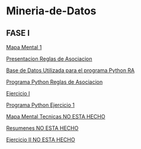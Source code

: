 # Mineria-de-Datos
## FASE I
[Mapa Mental 1](https://github.com/EvelynTrejoRodriguez/Mineria-de-Datos/blob/master/Mapa_Mental_1_%5B1811917%5D.pdf)

[Presentacion Reglas de Asociacion](https://github.com/FernandoGonzalezC/MineriadeDatos/blob/master/Presentaci%C3%B3n_Reglas%20de%20asociaci%C3%B3n_002.pdf)

[Base de Datos Utilizada para el programa Python RA](https://github.com/FernandoGonzalezC/MineriadeDatos/blob/master/Base%20de%20Datos.csv)

[Programa Python Reglas de Asociacion](https://github.com/FernandoGonzalezC/MineriadeDatos/blob/master/Reglas_de_Asociacion.ipynb)

[Ejercicio I](https://github.com/FernandoGonzalezC/MineriadeDatos/blob/master/Ejercicios1_002.pdf)

[Programa Python Ejercicio 1]()

[Mapa Mental Tecnicas NO ESTA HECHO ]()

[Resumenes NO ESTA HECHO]()

[Ejercicio II NO ESTA HECHO ]()



